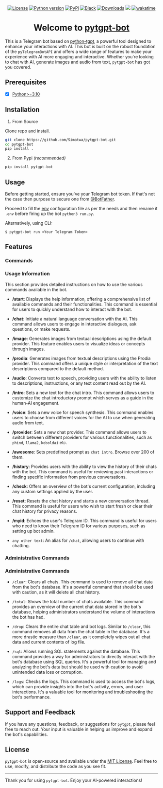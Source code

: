 <p align="center">
<a href="https://github.com/Simatwa/pytgpt-bot/blob/main/LICENSE"><img alt="License" src="https://img.shields.io/static/v1?logo=MIT&color=Blue&message=MIT&label=License"/></a>
<a href="#"><img alt="Python version" src="https://img.shields.io/pypi/pyversions/pytgpt-bot"/></a>
<a href="https://pypi.org/project/pytgpt-bot"><img alt="PyPi" src="https://img.shields.io/pypi/v/pytgpt-bot?color=green"/></a>
<a href="https://github.com/psf/black"><img alt="Black" src="https://img.shields.io/badge/code%20style-black-000000.svg"/></a>
<a href="https://pepy.tech/project/pytgpt-bot"><img src="https://static.pepy.tech/personalized-badge/pytgpt-bot?period=total&units=international_system&left_color=grey&right_color=green&left_text=Downloads" alt="Downloads"></a>
<!--
<a href="https://github.com/Simatwa/pytgpt-bot/releases"><img src="https://img.shields.io/github/v/release/Simatwa/pytgpt-bot?color=success&label=Release&logo=github" alt="Latest release"></img></a> 
-->
<a href="https://hits.seeyoufarm.com"><img src="https://hits.seeyoufarm.com/api/count/incr/badge.svg?url=https%3A%2F%2Fgithub.com/Simatwa/pytgpt-bot"/></a>
<a href="https://wakatime.com/badge/github/Simatwa/pytgpt-bot"><img src="https://wakatime.com/badge/github/Simatwa/pytgpt-bot.svg" alt="wakatime"></a>
</p>

<h1 align="center">
Welcome to <a href="https://t.me/pytgpt_bot">pytgpt-bot</a>
</h1>

This is a Telegram bot based on [python-tgpt](https://github.com/Simatwa/python-tgpt), a powerful tool designed to enhance your interactions with AI. This bot is built on the robust foundation of the `pyTelegramBotAPI` and offers a wide range of features to make your experience with AI more engaging and interactive. Whether you're looking to chat with AI, generate images and audio from text, `pytgpt-bot` has got you covered.

## Prerequisites

- [x] [Python>=3.10](https://python.org)

## Installation

1. From Source

Clone repo and install.

```bash
git clone https://github.com/Simatwa/pytgpt-bot.git
cd pytgpt-bot
pip install .
```

2. From Pypi *(recommended)*

```sh
pip install pytgpt-bot
```

## Usage

Before getting started, ensure you've your Telegram bot token. If that's not the case then purpose to secure one from [@BotFather](https://telegram.me/BotFather).

Proceed to fill the [env](env) configuration file as per the needs and then rename it `.env` before firing up the bot `python3 run.py`.

Alternatively, using CLI:

   `$ pytgpt-bot run <Your Telegram Token>`

## Features

### Commands


### Usage Information

This section provides detailed instructions on how to use the various commands available in the bot.

- **/start**: Displays the help information, offering a comprehensive list of available commands and their functionalities. This command is essential for users to quickly understand how to interact with the bot.

- **/chat**: Initiate a natural language conversation with the AI. This command allows users to engage in interactive dialogues, ask questions, or make requests.

- **/image**: Generates images from textual descriptions using the default provider. This feature enables users to visualize ideas or concepts through images.

- **/prodia**: Generates images from textual descriptions using the Prodia provider. This command offers a unique style or interpretation of the text descriptions compared to the default method.

- **/audio**: Converts text to speech, providing users with the ability to listen to descriptions, instructions, or any text content read out by the AI.

- **/intro**: Sets a new text for the chat intro. This command allows users to customize the chat introductory prompt which serves as a guide in the human-AI engagement.

- **/voice**: Sets a new voice for speech synthesis. This command enables users to choose from different voices for the AI to use when generating audio from text.

- **/provider**: Sets a new chat provider. This command allows users to switch between different providers for various functionalities, such as `phind`, `llama2`, `koboldai` etc.

- **/awesome**: Sets predefined prompt as `chat intro`. Browse over 200 of them.

- **/history**: Provides users with the ability to view the history of their chats with the bot. This command is useful for reviewing past interactions or finding specific information from previous conversations.

- **/check**: Offers an overview of the bot's current configuration, including any custom settings applied by the user.

- **/reset**: Resets the chat history and starts a new conversation thread. This command is useful for users who wish to start fresh or clear their chat history for privacy reasons.

- **/myid**: Echoes the user's Telegram ID. This command is useful for users who need to know their Telegram ID for various purposes, such as setting up bot admin.

- `any other text`: An alias for `/chat`, allowing users to continue with chatting.


### Administrative Commands


### Administrative Commands

- `/clear`: Clears all chats. This command is used to remove all chat data from the bot's database. It's a powerful command that should be used with caution, as it will delete all chat history.

- `/total`: Shows the total number of chats available. This command provides an overview of the current chat data stored in the bot's database, helping administrators understand the volume of interactions the bot has had.

- `/drop`: Clears the entire chat table and bot logs. Similar to `/clear`, this command removes all data from the chat table in the database. It's a more drastic measure than `/clear`, as it completely wipes out all chat data and current contents of log file.

- `/sql`: Allows running SQL statements against the database. This command provides a way for administrators to directly interact with the bot's database using SQL queries. It's a powerful tool for managing and analyzing the bot's data but should be used with caution to avoid unintended data loss or corruption.

- `/logs`: Checks the logs. This command is used to access the bot's logs, which can provide insights into the bot's activity, errors, and user interactions. It's a valuable tool for monitoring and troubleshooting the bot's performance.

## Support and Feedback

If you have any questions, feedback, or suggestions for `pytgpt`, please feel free to reach out. Your input is valuable in helping us improve and expand the bot's capabilities.

## License

`pytgpt-bot` is open-source and available under the [MIT License](LICENSE). Feel free to use, modify, and distribute the code as you see fit.

---

Thank you for using `pytgpt-bot`. Enjoy your AI-powered interactions!
